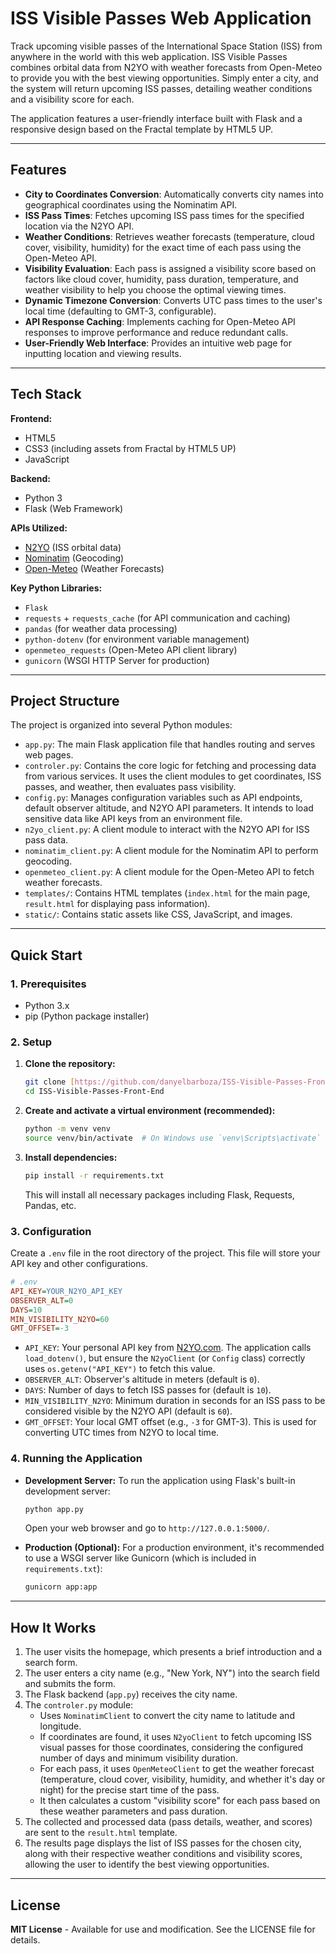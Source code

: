 
# ISS Visible Passes Web Application

Track upcoming visible passes of the International Space Station (ISS) from anywhere in the world with this web application. ISS Visible Passes combines orbital data from N2YO with weather forecasts from Open-Meteo to provide you with the best viewing opportunities. Simply enter a city, and the system will return upcoming ISS passes, detailing weather conditions and a visibility score for each.

The application features a user-friendly interface built with Flask and a responsive design based on the Fractal template by HTML5 UP.

---

## Features

-   **City to Coordinates Conversion**: Automatically converts city names into geographical coordinates using the Nominatim API.
-   **ISS Pass Times**: Fetches upcoming ISS pass times for the specified location via the N2YO API.
-   **Weather Conditions**: Retrieves weather forecasts (temperature, cloud cover, visibility, humidity) for the exact time of each pass using the Open-Meteo API.
-   **Visibility Evaluation**: Each pass is assigned a visibility score based on factors like cloud cover, humidity, pass duration, temperature, and weather visibility to help you choose the optimal viewing times.
-   **Dynamic Timezone Conversion**: Converts UTC pass times to the user's local time (defaulting to GMT-3, configurable).
-   **API Response Caching**: Implements caching for Open-Meteo API responses to improve performance and reduce redundant calls.
-   **User-Friendly Web Interface**: Provides an intuitive web page for inputting location and viewing results.

---

## Tech Stack

**Frontend:**
-   HTML5
-   CSS3 (including assets from Fractal by HTML5 UP)
-   JavaScript

**Backend:**
-   Python 3
-   Flask (Web Framework)

**APIs Utilized:**
-   [N2YO](https://www.n2yo.com/api/) (ISS orbital data)
-   [Nominatim](https://nominatim.org/release-docs/develop/api/Search/) (Geocoding)
-   [Open-Meteo](https://open-meteo.com/en/docs) (Weather Forecasts)

**Key Python Libraries:**
-   `Flask`
-   `requests` + `requests_cache` (for API communication and caching)
-   `pandas` (for weather data processing)
-   `python-dotenv` (for environment variable management)
-   `openmeteo_requests` (Open-Meteo API client library)
-   `gunicorn` (WSGI HTTP Server for production)

---

## Project Structure

The project is organized into several Python modules:

-   `app.py`: The main Flask application file that handles routing and serves web pages.
-   `controler.py`: Contains the core logic for fetching and processing data from various services. It uses the client modules to get coordinates, ISS passes, and weather, then evaluates pass visibility.
-   `config.py`: Manages configuration variables such as API endpoints, default observer altitude, and N2YO API parameters. It intends to load sensitive data like API keys from an environment file.
-   `n2yo_client.py`: A client module to interact with the N2YO API for ISS pass data.
-   `nominatim_client.py`: A client module for the Nominatim API to perform geocoding.
-   `openmeteo_client.py`: A client module for the Open-Meteo API to fetch weather forecasts.
-   `templates/`: Contains HTML templates (`index.html` for the main page, `result.html` for displaying pass information).
-   `static/`: Contains static assets like CSS, JavaScript, and images.

---

## Quick Start

### 1. Prerequisites
-   Python 3.x
-   pip (Python package installer)

### 2. Setup
1.  **Clone the repository:**
    ```bash
    git clone [https://github.com/danyelbarboza/ISS-Visible-Passes-Front-End.git](https://github.com/danyelbarboza/ISS-Visible-Passes-Front-End.git)
    cd ISS-Visible-Passes-Front-End
    ```
2.  **Create and activate a virtual environment (recommended):**
    ```bash
    python -m venv venv
    source venv/bin/activate  # On Windows use `venv\Scripts\activate`
    ```
3.  **Install dependencies:**
    ```bash
    pip install -r requirements.txt
    ```
    This will install all necessary packages including Flask, Requests, Pandas, etc.

### 3. Configuration
Create a `.env` file in the root directory of the project. This file will store your API key and other configurations.
   ```ini
   # .env
   API_KEY=YOUR_N2YO_API_KEY
   OBSERVER_ALT=0
   DAYS=10
   MIN_VISIBILITY_N2YO=60
   GMT_OFFSET=-3
````

  - `API_KEY`: Your personal API key from [N2YO.com](https://www.n2yo.com/api/). The application calls `load_dotenv()`, but ensure the `N2yoClient` (or `Config` class) correctly uses `os.getenv("API_KEY")` to fetch this value.
  - `OBSERVER_ALT`: Observer's altitude in meters (default is `0`).
  - `DAYS`: Number of days to fetch ISS passes for (default is `10`).
  - `MIN_VISIBILITY_N2YO`: Minimum duration in seconds for an ISS pass to be considered visible by the N2YO API (default is `60`).
  - `GMT_OFFSET`: Your local GMT offset (e.g., `-3` for GMT-3). This is used for converting UTC times from N2YO to local time.

### 4\. Running the Application

  - **Development Server:**
    To run the application using Flask's built-in development server:

    ```bash
    python app.py
    ```

    Open your web browser and go to `http://127.0.0.1:5000/`.

  - **Production (Optional):**
    For a production environment, it's recommended to use a WSGI server like Gunicorn (which is included in `requirements.txt`):

    ```bash
    gunicorn app:app
    ```

-----

## How It Works

1.  The user visits the homepage, which presents a brief introduction and a search form.
2.  The user enters a city name (e.g., "New York, NY") into the search field and submits the form.
3.  The Flask backend (`app.py`) receives the city name.
4.  The `controler.py` module:
      * Uses `NominatimClient` to convert the city name to latitude and longitude.
      * If coordinates are found, it uses `N2yoClient` to fetch upcoming ISS visual passes for those coordinates, considering the configured number of days and minimum visibility duration.
      * For each pass, it uses `OpenMeteoClient` to get the weather forecast (temperature, cloud cover, visibility, humidity, and whether it's day or night) for the precise start time of the pass.
      * It then calculates a custom "visibility score" for each pass based on these weather parameters and pass duration.
5.  The collected and processed data (pass details, weather, and scores) are sent to the `result.html` template.
6.  The results page displays the list of ISS passes for the chosen city, along with their respective weather conditions and visibility scores, allowing the user to identify the best viewing opportunities.

-----

## License

**MIT License** - Available for use and modification. See the LICENSE file for details.